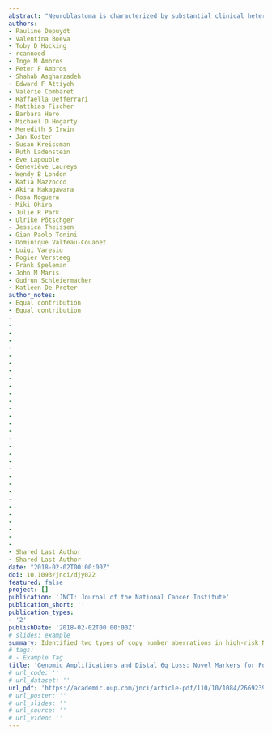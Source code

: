 ```yaml
---
abstract: "Neuroblastoma is characterized by substantial clinical heterogeneity. Despite intensive treatment, the survival rates of high-risk neuroblastoma patients are still disappointingly low. Somatic chromosomal copy number aberrations have been shown to be associated with patient outcome, particularly in low- and intermediate-risk neuroblastoma patients. To improve outcome prediction in high-risk neuroblastoma, we aimed to design a prognostic classification method based on copy number aberrations. In an international collaboration, normalized high-resolution DNA copy number data (arrayCGH and SNP arrays) from 556 high-risk neuroblastomas obtained at diagnosis were collected from nine collaborative groups and segmented using the same method. We applied logistic and Cox proportional hazard regression to identify genomic aberrations associated with poor outcome. In this study, we identified two types of copy number aberrations that are associated with extremely poor outcome. Distal 6q losses were detected in 5.9% of patients and were associated with a 10-year survival probability of only 3.4% (95% confidence interval [CI] = 0.5% to 23.3%, two-sided P = .002). Amplifications of regions not encompassing the MYCN locus were detected in 18.1% of patients and were associated with a 10-year survival probability of only 5.8% (95% CI = 1.5% to 22.2%, two-sided P < .001). Using a unique large copy number data set of high-risk neuroblastoma cases, we identified a small subset of high-risk neuroblastoma patients with extremely low survival probability that might be eligible for inclusion in clinical trials of new therapeutics. The amplicons may also nominate alternative treatments that target the amplified genes."
authors:
- Pauline Depuydt
- Valentina Boeva
- Toby D Hocking
- rcannood
- Inge M Ambros
- Peter F Ambros
- Shahab Asgharzadeh
- Edward F Attiyeh
- Valérie Combaret
- Raffaella Defferrari
- Matthias Fischer
- Barbara Hero
- Michael D Hogarty
- Meredith S Irwin
- Jan Koster
- Susan Kreissman
- Ruth Ladenstein
- Eve Lapouble
- Geneviève Laureys
- Wendy B London
- Katia Mazzocco
- Akira Nakagawara
- Rosa Noguera
- Miki Ohira
- Julie R Park
- Ulrike Pötschger
- Jessica Theissen
- Gian Paolo Tonini
- Dominique Valteau-Couanet
- Luigi Varesio
- Rogier Versteeg
- Frank Speleman
- John M Maris
- Gudrun Schleiermacher
- Katleen De Preter
author_notes:
- Equal contribution
- Equal contribution
- 
- 
- 
- 
- 
- 
- 
- 
- 
- 
- 
- 
- 
- 
- 
- 
- 
- 
- 
- 
- 
- 
- 
- 
- 
- 
- 
- 
- 
- 
- 
- Shared Last Author
- Shared Last Author
date: "2018-02-02T00:00:00Z"
doi: 10.1093/jnci/djy022
featured: false
project: []
publication: 'JNCI: Journal of the National Cancer Institute'
publication_short: ''
publication_types:
- '2'
publishDate: '2018-02-02T00:00:00Z'
# slides: example
summary: Identified two types of copy number aberrations in high-risk Neuroblastoma that are associated with extremely poor outcome. 
# tags:
# - Example Tag
title: 'Genomic Amplifications and Distal 6q Loss: Novel Markers for Poor Survival in High-risk Neuroblastoma Patients'
# url_code: ''
# url_dataset: ''
url_pdf: 'https://academic.oup.com/jnci/article-pdf/110/10/1084/26692395/djy022.pdf'
# url_poster: ''
# url_slides: ''
# url_source: ''
# url_video: ''
---
```

